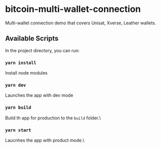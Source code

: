 # bitcoin-multi-wallet-connection
Multi-wallet connection demo that covers Unisat, Xverse, Leather wallets.

## Available Scripts

In the project directory, you can run:

### `yarn install`

Install node modules

### `yarn dev`

Launches the app with dev mode

### `yarn build`

Build th app for production to the `build` folder.\


### `yarn start`

Laucnhes the app with product mode.\


